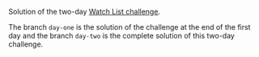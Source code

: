 Solution of the two-day [Watch List challenge](https://github.com/lewagon/fullstack-challenges/blob/master/05-Rails/04-Rails-mister-cocktail/02-Watch-List/README.md).

The branch `day-one` is the solution of the challenge at the end of the first day and the branch `day-two` is the complete solution of this two-day challenge.

